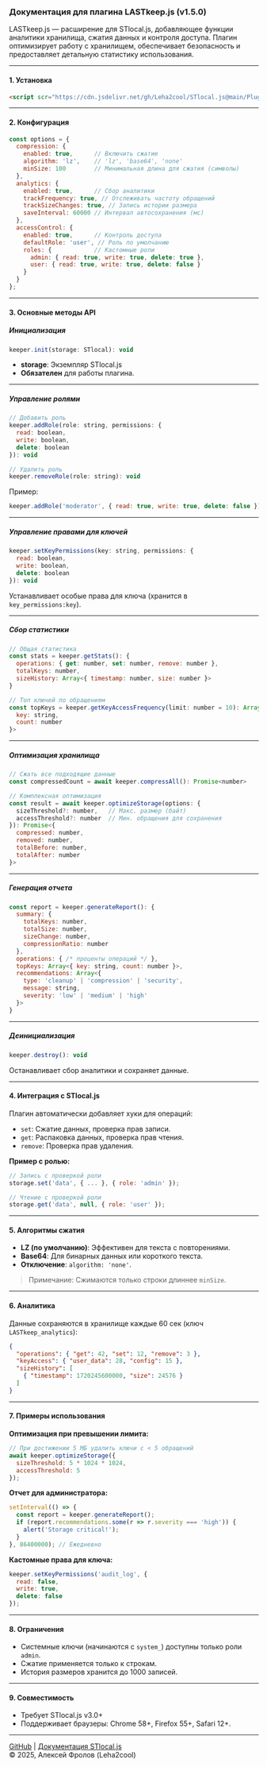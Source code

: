 ### Документация для плагина LASTkeep.js (v1.5.0)

LASTkeep.js — расширение для STlocal.js, добавляющее функции аналитики хранилища, сжатия данных и контроля доступа. Плагин оптимизирует работу с хранилищем, обеспечивает безопасность и предоставляет детальную статистику использования.

---

#### **1. Установка**
```html
<script scr="https://cdn.jsdelivr.net/gh/Leha2cool/STlocal.js@main/Plugins/LASTkeep.js"><script>
```

---

#### **2. Конфигурация**
```javascript
const options = {
  compression: {
    enabled: true,      // Включить сжатие
    algorithm: 'lz',    // 'lz', 'base64', 'none'
    minSize: 100        // Минимальная длина для сжатия (символы)
  },
  analytics: {
    enabled: true,      // Сбор аналитики
    trackFrequency: true, // Отслеживать частоту обращений
    trackSizeChanges: true, // Запись истории размера
    saveInterval: 60000 // Интервал автосохранения (мс)
  },
  accessControl: {
    enabled: true,      // Контроль доступа
    defaultRole: 'user', // Роль по умолчанию
    roles: {            // Кастомные роли
      admin: { read: true, write: true, delete: true },
      user: { read: true, write: true, delete: false }
    }
  }
};
```

---

#### **3. Основные методы API**

##### **Инициализация**
```javascript
keeper.init(storage: STlocal): void
```
- **storage**: Экземпляр STlocal.js
- **Обязателен** для работы плагина.

---

##### **Управление ролями**
```javascript
// Добавить роль
keeper.addRole(role: string, permissions: {
  read: boolean,
  write: boolean,
  delete: boolean
}): void

// Удалить роль
keeper.removeRole(role: string): void
```
Пример:
```javascript
keeper.addRole('moderator', { read: true, write: true, delete: false });
```

---

##### **Управление правами для ключей**
```javascript
keeper.setKeyPermissions(key: string, permissions: {
  read: boolean,
  write: boolean,
  delete: boolean
}): void
```
Устанавливает особые права для ключа (хранится в `key_permissions:key`).

---

##### **Сбор статистики**
```javascript
// Общая статистика
const stats = keeper.getStats(): {
  operations: { get: number, set: number, remove: number },
  totalKeys: number,
  sizeHistory: Array<{ timestamp: number, size: number }>
}

// Топ ключей по обращениям
const topKeys = keeper.getKeyAccessFrequency(limit: number = 10): Array<{
  key: string,
  count: number
}>
```

---

##### **Оптимизация хранилища**
```javascript
// Сжать все подходящие данные
const compressedCount = await keeper.compressAll(): Promise<number>

// Комплексная оптимизация
const result = await keeper.optimizeStorage(options: {
  sizeThreshold?: number,   // Макс. размер (байт)
  accessThreshold?: number  // Мин. обращения для сохранения
}): Promise<{
  compressed: number,
  removed: number,
  totalBefore: number,
  totalAfter: number
}>
```

---

##### **Генерация отчета**
```javascript
const report = keeper.generateReport(): {
  summary: {
    totalKeys: number,
    totalSize: number,
    sizeChange: number,
    compressionRatio: number
  },
  operations: { /* проценты операций */ },
  topKeys: Array<{ key: string, count: number }>,
  recommendations: Array<{
    type: 'cleanup' | 'compression' | 'security',
    message: string,
    severity: 'low' | 'medium' | 'high'
  }>
}
```

---

##### **Деинициализация**
```javascript
keeper.destroy(): void
```
Останавливает сбор аналитики и сохраняет данные.

---

#### **4. Интеграция с STlocal.js**
Плагин автоматически добавляет хуки для операций:
- `set`: Сжатие данных, проверка прав записи.
- `get`: Распаковка данных, проверка прав чтения.
- `remove`: Проверка прав удаления.

**Пример с ролью:**
```javascript
// Запись с проверкой роли
storage.set('data', { ... }, { role: 'admin' });

// Чтение с проверкой роли
storage.get('data', null, { role: 'user' });
```

---

#### **5. Алгоритмы сжатия**
- **LZ (по умолчанию)**: Эффективен для текста с повторениями.
- **Base64**: Для бинарных данных или короткого текста.
- **Отключение**: `algorithm: 'none'`.

> Примечание: Сжимаются только строки длиннее `minSize`.

---

#### **6. Аналитика**
Данные сохраняются в хранилище каждые 60 сек (ключ `LASTkeep_analytics`):
```json
{
  "operations": { "get": 42, "set": 12, "remove": 3 },
  "keyAccess": { "user_data": 28, "config": 15 },
  "sizeHistory": [
    { "timestamp": 1720245600000, "size": 24576 }
  ]
}
```

---

#### **7. Примеры использования**

**Оптимизация при превышении лимита:**
```javascript
// При достижении 5 МБ удалить ключи с < 5 обращений
await keeper.optimizeStorage({
  sizeThreshold: 5 * 1024 * 1024,
  accessThreshold: 5
});
```

**Отчет для администратора:**
```javascript
setInterval(() => {
  const report = keeper.generateReport();
  if (report.recommendations.some(r => r.severity === 'high')) {
    alert('Storage critical!');
  }
}, 86400000); // Ежедневно
```

**Кастомные права для ключа:**
```javascript
keeper.setKeyPermissions('audit_log', {
  read: false,
  write: true,
  delete: false
});
```

---

#### **8. Ограничения**
- Системные ключи (начинаются с `system_`) доступны только роли `admin`.
- Сжатие применяется только к строкам.
- История размеров хранится до 1000 записей.

---

#### **9. Совместимость**
- Требует STlocal.js v3.0+
- Поддерживает браузеры: Chrome 58+, Firefox 55+, Safari 12+.

---

[GitHub](https://github.com/Leha2cool) | [Документация STlocal.js](https://stlocal-docs.ru)  
© 2025, Алексей Фролов (Leha2cool)
